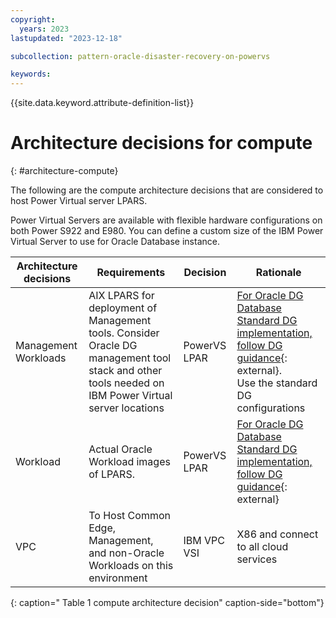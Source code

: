 ```yaml
---
copyright:
  years: 2023
lastupdated: "2023-12-18"

subcollection: pattern-oracle-disaster-recovery-on-powervs

keywords:
---
```

{{site.data.keyword.attribute-definition-list}}

# Architecture decisions for compute
{: #architecture-compute}


The following are the compute architecture decisions that are considered to host Power Virtual server LPARS.

Power Virtual Servers are available with flexible hardware configurations on both Power S922 and E980. You can define a custom size of the IBM Power Virtual Server to use for Oracle Database instance.

| **Architecture decisions** | **Requirements**                                                                                                                              | **Decision** | **Rationale**                                                                                                                                                                                                                                                 |
| -------------------------------- | --------------------------------------------------------------------------------------------------------------------------------------------------- | ------------------ | ------------------------------------------------------------------------------------------------------------------------------------------------------------------------------------------------------------------------------------------------------------------- |
| Management Workloads             | AIX LPARS for deployment of Management tools. Consider Oracle DG management tool stack and other tools needed on IBM Power Virtual server locations | PowerVS LPAR       | [For Oracle DG Database Standard DG implementation, follow DG guidance](https://docs.oracle.com/en/database/oracle/oracle-database/19/haovw/oracle-data-guard-best-practices.html#GUID-C3A78B07-6584-4380-8D53-E5B831A5894C){: external}.<br /> Use the standard DG configurations |
| Workload                         | Actual Oracle Workload images of LPARS.                                                                                                             | PowerVS LPAR       | [For Oracle DG Database Standard DG implementation, follow DG guidance](https://docs.oracle.com/en/database/oracle/oracle-database/19/haovw/oracle-data-guard-best-practices.html#GUID-C3A78B07-6584-4380-8D53-E5B831A5894C){: external}                                           |
| VPC                              | To Host Common Edge, Management, and non-Oracle Workloads on this environment                                                                       | IBM VPC VSI        | X86 and connect to all cloud services                                                                                                                                                                                                                               | 
{: caption=" Table 1 compute architecture decision" caption-side="bottom"}

